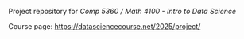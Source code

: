 Project repository for *Comp 5360 / Math 4100 - Intro to Data Science*

Course page: https://datasciencecourse.net/2025/project/